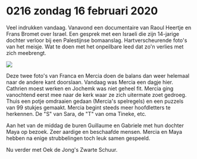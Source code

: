 # 0216 zondag 16 februari 2020
Veel indrukken vandaag. Vanavond een documentaire van Raoul Heertje en Frans Bromet over Israel. Een gesprek met een Israeli die zijn 14-jarige dochter verloor bij een Palestijnse bomaanslag. Hartverscheurende foto's van het meisje. Wat te doen met het onpeilbare leed dat zo'n verlies met zich meebrengt.

![](Screenshot_2024-12-11-21-44-44-769_cn.wps.xiaomi.abroad.lite-edit.jpg)

Deze twee foto's van Franca en Mercia doen de balans dan weer helemaal naar de andere kant doorslaan. Vandaag was Mercia een dagje hier. Cathrien moest werken en Jochemk was niet geheel fit. Mercia ging vanochtend eerst mee naar de kerk waar ze zich uitermate zoet gedroeg. Thuis een potje omdraaien gedaan (Mercia's spelregels) en een puzzels van 99 stukjes gemaakt. Mercia begint steeds meer hoofdletters te herkennen. De "S" van Sara, de "T" van oma Tineke, etc.

Aan het van de middag de buren Guillaume en Gabriele met hun dochter Maya op bezoek. Zeer aardige en beschaafde mensen. Mercia en Maya hebben na enige strubbelingen toch leuk samen gespeeld.

Nu verder met Oek de Jong's Zwarte Schuur.